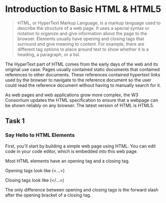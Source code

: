 # Introduction to Basic HTML & HTML5

> HTML, or HyperText Markup Language, is a markup language used to describe the structure of a web page. It uses a special syntax or notation to organize and give information about the page to the browser. Elements usually have opening and closing tags that surround and give meaning to content. For example, there are different tag options to place around text to show whether it is a heading, a paragraph, or a list.

The HyperText part of HTML comes from the early days of the web and its original use case. Pages usually contained static documents that contained references to other documents. These references contained hypertext links used by the browser to navigate to the reference document so the user could read the reference document without having to manually search for it.

As web pages and web applications grow more complex, the W3 Consortium updates the HTML specification to ensure that a webpage can be shown reliably on any browser. The latest version of HTML is HTML5.

## Task 1
### Say Hello to HTML Elements

First, you'll start by building a simple web page using HTML. You can edit code in your code editor, which is embedded into this web page.

Most HTML elements have an opening tag and a closing tag.

Opening tags look like (<...>)

Closing tags look like (</...>)

The only difference between opening and closing tags is the forward slash after the opening bracket of a closing tag.
